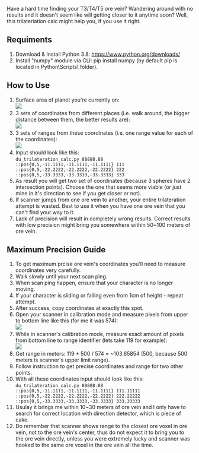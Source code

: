 Have a hard time finding your T3/T4/T5 ore vein? Wandering around with no results and it doesn't seem like will getting closer to it anytime soon? Well, this trilateriation calc might help you, if you use it right.

## Requiments
1) Download & Install Python 3.8: https://www.python.org/downloads/
2) Install "numpy" module via CLI: pip install numpy (by default pip is located in Python\Scripts\ folder).

## How to Use
1) Surface area of planet you're currently on:<br>
![](https://i.imgur.com/eyYmTv7.png)
2) 3 sets of coordinates from different places (i.e. walk around, the bigger distance between them, the better results are):<br>
![](https://i.imgur.com/DDBomEX.png)
3) 3 sets of ranges from these coordinates (i.e. one range value for each of the coordinates):<br>
![](https://i.imgur.com/xaXFmGU.png)
4) Input should look like this:<br>
`du_trilateration_calc.py 88888.88 ::pos{0,5,-11.1111,-11.1111,-11.1111} 111 ::pos{0,5,-22.2222,-22.2222,-22.2222} 222 ::pos{0,5,-33.3333,-33.3333,-33.3333} 333`
5) As result you will get two set of coordinates (because 3 spheres have 2 intersection points). Choose the one that seems more viable (or just mine in it's direction to see if you get closer or not).
6) If scanner jumps from one ore vein to another, your entire trilateration attempt is wasted. Best to use it when you have one ore vein that you can't find your way to it.
7) Lack of precision will result in completely wrong results. Correct results with low precision might bring you somewhere within 50~100 meters of ore vein.

## Maximum Precision Guide
1) To get maximum prcise ore vein's coordinates you'll need to measure coordinates very carefully.
2) Walk slowly until your next scan ping.
3) When scan ping happen, ensure that your character is no longer moving. 
4) If your character is sliding or falling even from 1cm of height - repeat attempt.
5) After success, copy coordinates at exactly this spot.
6) Open your scanner in calibration mode and measure pixels from upper to bottom line like this (for me it was 574):<br>
![](https://i.imgur.com/qR27q8V.png)
7) While in scanner's calibration mode, measure exact amount of pixels from bottom line to range identifier (lets take 119 for example):<br>
![](https://i.imgur.com/ADJebV0.png)
8) Get range in meters: 119 * 500 / 574 = ~103.65854 (500, because 500 meters is scanner's upper limit range).
9) Follow instruction to get precise coordinates and range for two other points.
10) With all these coordinates input should look like this:<br>
`du_trilateration_calc.py 88888.88 ::pos{0,5,-11.1111,-11.1111,-11.1111} 111.11111 ::pos{0,5,-22.2222,-22.2222,-22.2222} 222.22222 ::pos{0,5,-33.3333,-33.3333,-33.3333} 333.33333`
11) Usulay it brings me within 10~30 meters of ore vein and I only have to search for correct location with direction detector, which is piece of cake.
12) Do remember that scanner shows range to the closest ore voxel in ore vein, not to the ore vein's center, thus do not expect it to bring you to the ore vein directly, unless you were extremely lucky and scanner was hooked to the same ore voxel in the ore vein all the time.
